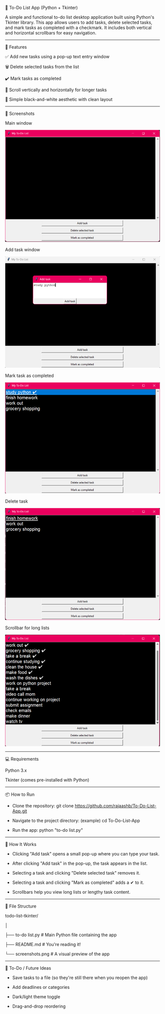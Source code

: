 📝 To-Do List App (Python + Tkinter)

A simple and functional to-do list desktop application built using Python's Tkinter library. This app allows users to add tasks, delete selected tasks, and mark tasks as completed with a checkmark. It includes both vertical and horizontal scrollbars for easy navigation.


---------


🚀 Features

✅ Add new tasks using a pop-up text entry window

🗑️ Delete selected tasks from the list

✔️ Mark tasks as completed

🧭 Scroll vertically and horizontally for longer tasks

🖤 Simple black-and-white aesthetic with clean layout


---------


📸 Screenshots

Main window

![Screenshot](screenshots/main-window.png)

Add task window

![Screenshot](screenshots/add-task.png)

Mark task as completed

![Screenshot](screenshots/mark-task.png)

Delete task

![Screenshot](screenshots/delete-task.png)

Scrollbar for long lists

![Screenshot](screenshots/scrollbar.png)



---------



💻 Requirements

Python 3.x

Tkinter (comes pre-installed with Python)


---------


📦 How to Run

- Clone the repository: git clone https://github.com/rajaashb/To-Do-List-App.git

- Navigate to the project directory: (example) cd To-Do-List-App

- Run the app: python "to-do list.py"


---------


🧠 How It Works

- Clicking "Add task" opens a small pop-up where you can type your task.

- After clicking "Add task" in the pop-up, the task appears in the list.

- Selecting a task and clicking "Delete selected task" removes it.

- Selecting a task and clicking "Mark as completed" adds a ✔ to it.

- Scrollbars help you view long lists or lengthy task content.


---------


📁 File Structure

todo-list-tkinter/

│

├── to-do list.py          # Main Python file containing the app

├── README.md        # You're reading it!

└── screenshots.png   # A visual preview of the app


---------


📌 To-Do / Future Ideas

- Save tasks to a file (so they're still there when you reopen the app)

- Add deadlines or categories

- Dark/light theme toggle

- Drag-and-drop reordering
